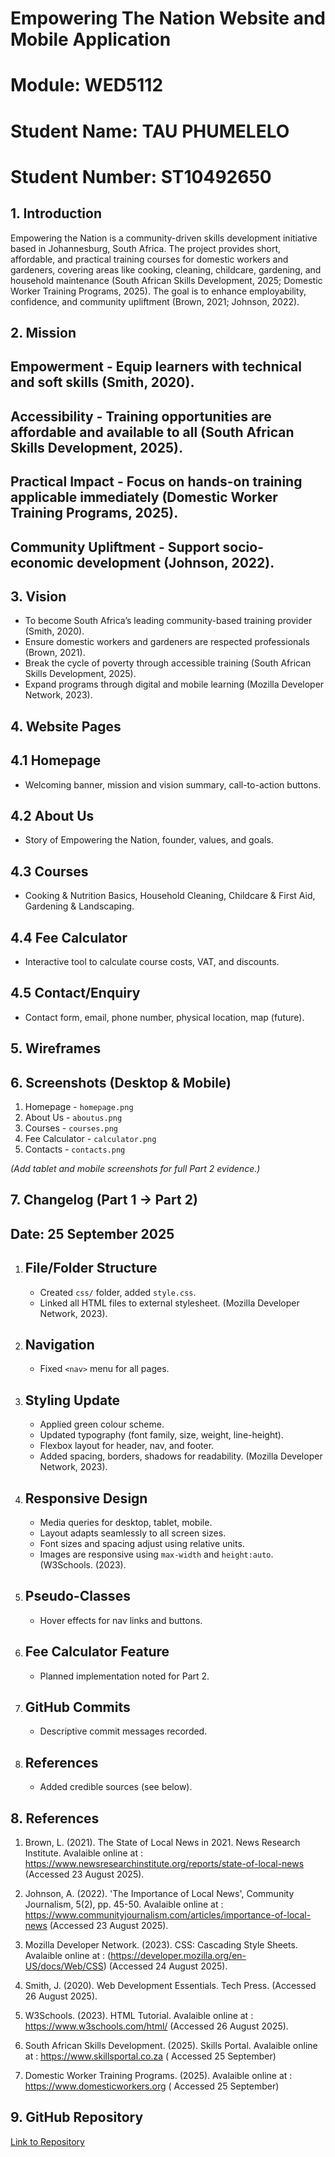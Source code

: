 # Empowering The Nation Website and Mobile Application

# Module: WED5112  
# Student Name: TAU PHUMELELO  
# Student Number: ST10492650  


## 1. Introduction

Empowering the Nation is a community-driven skills development initiative based in Johannesburg, South Africa. The project provides short, affordable, and practical training courses for domestic workers and gardeners, covering areas like cooking, cleaning, childcare, gardening, and household maintenance (South African Skills Development, 2025; Domestic Worker Training Programs, 2025). The goal is to enhance employability, confidence, and community upliftment (Brown, 2021; Johnson, 2022).  


## 2. Mission

## Empowerment - Equip learners with technical and soft skills (Smith, 2020).  
## Accessibility - Training opportunities are affordable and available to all (South African Skills Development, 2025).  
## Practical Impact - Focus on hands-on training applicable immediately (Domestic Worker Training Programs, 2025).  
## Community Upliftment - Support socio-economic development (Johnson, 2022).  



## 3. Vision

- To become South Africa’s leading community-based training provider (Smith, 2020).  
- Ensure domestic workers and gardeners are respected professionals (Brown, 2021).  
- Break the cycle of poverty through accessible training (South African Skills Development, 2025).  
- Expand programs through digital and mobile learning (Mozilla Developer Network, 2023).  

 



## 4. Website Pages

## 4.1 Homepage
- Welcoming banner, mission and vision summary, call-to-action buttons.

## 4.2 About Us
- Story of Empowering the Nation, founder, values, and goals.

## 4.3 Courses
- Cooking & Nutrition Basics, Household Cleaning, Childcare & First Aid, Gardening & Landscaping.

## 4.4 Fee Calculator
- Interactive tool to calculate course costs, VAT, and discounts.

## 4.5 Contact/Enquiry
- Contact form, email, phone number, physical location, map (future).



## 5. Wireframes

## 6. Screenshots (Desktop & Mobile)
1. Homepage - `homepage.png`  
2. About Us - `aboutus.png`  
3. Courses - `courses.png`  
4. Fee Calculator - `calculator.png`  
5. Contacts - `contacts.png`  

*(Add tablet and mobile screenshots for full Part 2 evidence.)*


## 7. Changelog (Part 1 → Part 2)

## Date: 25 September 2025  

1. ## File/Folder Structure
   - Created `css/` folder, added `style.css`.  
   - Linked all HTML files to external stylesheet.
 (Mozilla Developer Network, 2023).  


2. ## Navigation
   - Fixed `<nav>` menu for all pages.  

3. ## Styling Update
   - Applied green colour scheme.  
   - Updated typography (font family, size, weight, line-height).  
   - Flexbox layout for header, nav, and footer.  
   - Added spacing, borders, shadows for readability.
     (Mozilla Developer Network, 2023).  
 

4. ## Responsive Design
   - Media queries for desktop, tablet, mobile.  
   - Layout adapts seamlessly to all screen sizes.  
   - Font sizes and spacing adjust using relative units.  
   - Images are responsive using `max-width` and `height:auto`.
     (W3Schools. (2023). 

5. ## Pseudo-Classes
   - Hover effects for nav links and buttons.  

6. ## Fee Calculator Feature
   - Planned implementation noted for Part 2.  

7. ## GitHub Commits
   - Descriptive commit messages recorded.  

8. ## References
   - Added credible sources (see below).  



## 8. References

1. Brown, L. (2021). The State of Local News in 2021. News Research Institute.
   Avalaible online at :  
  https://www.newsresearchinstitute.org/reports/state-of-local-news
 (Accessed 23 August 2025).  

2. Johnson, A. (2022). 'The Importance of Local News', Community Journalism, 5(2), pp. 45-50.
   Avalaible online at : 
   https://www.communityjournalism.com/articles/importance-of-local-news
(Accessed 23 August 2025).  

3. Mozilla Developer Network. (2023). CSS: Cascading Style Sheets.
   Avalaible online at :
   (https://developer.mozilla.org/en-US/docs/Web/CSS) (Accessed 24 August 2025).  

4. Smith, J. (2020). Web Development Essentials. Tech Press.  (Accessed 26 August 2025).  


5. W3Schools. (2023). HTML Tutorial. Avalaible online at : https://www.w3schools.com/html/
   (Accessed 26 August 2025).  

6. South African Skills Development. (2025). Skills Portal. Avalaible online at :
   https://www.skillsportal.co.za ( Accessed 25 September)

7. Domestic Worker Training Programs. (2025). Avalaible online at :
    https://www.domesticworkers.org  ( Accessed 25 September)



## 9. GitHub Repository
[Link to Repository](https://github.com/P6000/part-1/)
